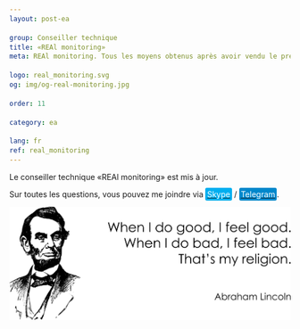 ```yaml
---
layout: post-ea

group: Conseiller technique
title: «REAl monitoring»
meta: REAl monitoring. Tous les moyens obtenus après avoir vendu le présent produit seront dirigés vers le développement du projet et la charité.

logo: real_monitoring.svg
og: img/og-real-monitoring.jpg

order: 11

category: ea

lang: fr
ref: real_monitoring
---
```


Le conseiller technique «REAl monitoring» est mis à jour.

Sur toutes les questions, vous pouvez me joindre via <a href="skype:chutkoy89?call" target="_blank"><span style="background-color:#00aff0; color:white; padding:3px; border-radius: 3px">Skype</span></a> / <a href="https://t.me/chutkoy" target="_blank"><span style="background-color:#0088cc; color:white; padding:3px; border-radius: 3px">Telegram</span></a>.

<a data-fancybox="gallery" href="/img/programming/Lincoln.png"><img src="/img/programming/Lincoln.png" alt=""></a>

